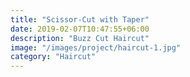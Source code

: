 ```yaml
---
title: "Scissor‑Cut with Taper"
date: 2019-02-07T10:47:55+06:00
description: "Buzz Cut Haircut"
image: "/images/project/haircut-1.jpg"
category: "Haircut"
---
```

